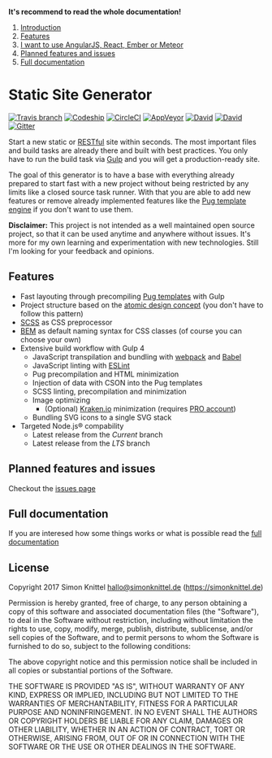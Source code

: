 
**It's recommend to read the whole documentation!**
1. [Introduction](#static-site-generator)
  1. [Features](#features)
  2. [I want to use AngularJS, React, Ember or Meteor](#i-want-to-use-angularjs-react-ember-or-meteor)
  3. [Planned features and issues](#planned-features-and-issues)
  4. [Full documentation](#full-documentation)


# Static Site Generator
[![Travis branch](https://img.shields.io/travis/simonknittel/static-site-generator/master.svg)](https://travis-ci.org/simonknittel/static-site-generator)
[![Codeship](https://img.shields.io/codeship/b608b370-b5e9-0133-659d-724fe1788ad4/master.svg)](https://app.codeship.com/projects/134192)
[![CircleCI](https://img.shields.io/circleci/project/simonknittel/static-site-generator/master.svg)](https://circleci.com/gh/simonknittel/static-site-generator/tree/master)
[![AppVeyor](https://img.shields.io/appveyor/ci/simonknittel/static-site-generator/master.svg)](https://ci.appveyor.com/project/simonknittel/static-site-generator)
[![David](https://img.shields.io/david/simonknittel/static-site-generator.svg?maxAge=2592000)](https://david-dm.org/simonknittel/static-site-generator)
[![David](https://img.shields.io/david/dev/simonknittel/static-site-generator.svg?maxAge=2592000)](https://david-dm.org/simonknittel/static-site-generator?type=dev)
[![Gitter](https://img.shields.io/gitter/room/simonknittel/static-site-generator.svg)](https://gitter.im/simonknittel/static-site-generator)

Start a new static or [RESTful](https://en.wikipedia.org/wiki/Representational_state_transfer) site within seconds. The most important files and build tasks are already there and built with best practices. You only have to run the build task via [Gulp](http://gulpjs.com) and you will get a production-ready site.

The goal of this generator is to have a base with everything already prepared to start fast with a new project without being restricted by any limits like a closed source task runner. With that you are able to add new features or remove already implemented features like the [Pug template engine](https://pugjs.org) if you don't want to use them.

**Disclaimer:** This project is not intended as a well maintained open source project, so that it can be used anytime and anywhere without issues. It's more for my own learning and experimentation with new technologies. Still I'm looking for your feedback and opinions.


## Features
* Fast layouting through precompiling [Pug templates](https://github.com/pugjs/pug) with Gulp
* Project structure based on the [atomic design concept](http://atomicdesign.bradfrost.com) (you don't have to follow this pattern)
* [SCSS](http://sass-lang.com) as CSS preprocessor
* [BEM](http://getbem.com) as default naming syntax for CSS classes (of course you can choose your own)
* Extensive build workflow with Gulp 4
  + JavaScript transpilation and bundling with [webpack](https://webpack.js.org) and [Babel](https://babeljs.io)
  + JavaScript linting with [ESLint](http://eslint.org)
  + Pug precompilation and HTML minimization
  + Injection of data with CSON into the Pug templates
  + SCSS linting, precompilation and minimization
  + Image optimizing
    - (Optional) [Kraken.io](https://kraken.io) minimization (requires [PRO account](https://kraken.io/pro))
  + Bundling SVG icons to a single SVG stack
* Targeted Node.js&reg; compability
  + Latest release from the _Current_ branch
  + Latest release from the _LTS_ branch


<!--
## I want to use [AngularJS](https://angularjs.org), [React](https://facebook.github.io/react), [Ember](http://emberjs.com) or [Meteor](https://www.meteor.com)

You can easily add AngularJS to this generator. Read [here](#add-angularjs) to see how to add AngularJS to this generator. Ember is highly recommend to be used with [Ember CLI](http://www.ember-cli.com). The generator is currently not tested and optimized for the use with Meteor or React.
-->


## Planned features and issues
Checkout the [issues page](https://github.com/simonknittel/static-site-generator/labels/enhancement)


## Full documentation
If you are interesed how some things works or what is possible read the [full documentation](./INDEX.md)


## License

Copyright 2017 Simon Knittel <hallo@simonknittel.de> (https://simonknittel.de)

Permission is hereby granted, free of charge, to any person obtaining a copy of this software and associated documentation files (the "Software"), to deal in the Software without restriction, including without limitation the rights to use, copy, modify, merge, publish, distribute, sublicense, and/or sell copies of the Software, and to permit persons to whom the Software is furnished to do so, subject to the following conditions:

The above copyright notice and this permission notice shall be included in all copies or substantial portions of the Software.

THE SOFTWARE IS PROVIDED "AS IS", WITHOUT WARRANTY OF ANY KIND, EXPRESS OR IMPLIED, INCLUDING BUT NOT LIMITED TO THE WARRANTIES OF MERCHANTABILITY, FITNESS FOR A PARTICULAR PURPOSE AND NONINFRINGEMENT. IN NO EVENT SHALL THE AUTHORS OR COPYRIGHT HOLDERS BE LIABLE FOR ANY CLAIM, DAMAGES OR OTHER LIABILITY, WHETHER IN AN ACTION OF CONTRACT, TORT OR OTHERWISE, ARISING FROM, OUT OF OR IN CONNECTION WITH THE SOFTWARE OR THE USE OR OTHER DEALINGS IN THE SOFTWARE.
